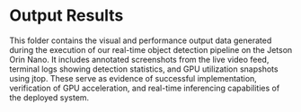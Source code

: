# Output Results
This folder contains the visual and performance output data generated during the execution of our real-time object detection pipeline on the Jetson Orin Nano. It includes annotated screenshots from the live video feed, terminal logs showing detection statistics, and GPU utilization snapshots using jtop. These serve as evidence of successful implementation, verification of GPU acceleration, and real-time inferencing capabilities of the deployed system.
